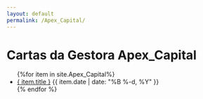```yaml
---
layout: default
permalink: /Apex_Capital/
---
```


<h1>Cartas da Gestora Apex_Capital</h1>
<ul>
{%for item in site.Apex_Capital%}
  <li>
    <a href="{ site.baseurl }{ item.url }">{ item.title }</a>
<span>{{ item.date | date: "%B %-d, %Y" }}</span>
  </li>
    {% endfor %}
</ul>
